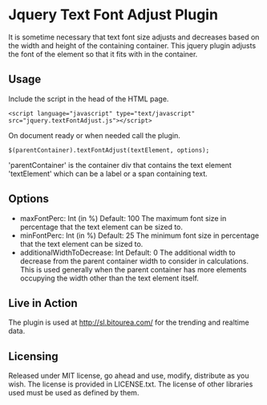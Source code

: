 Jquery Text Font Adjust Plugin
==============================

It is sometime necessary that text font size adjusts and decreases based on the width and height of the containing container. This jquery plugin adjusts the font of the element so that it fits with in the container.

Usage
-----
Include the script in the head of the HTML page.

	<script language="javascript" type="text/javascript" src="jquery.textFontAdjust.js"></script>
	
On document ready or when needed call the plugin.

	$(parentContainer).textFontAdjust(textElement, options);

'parentContainer' is the container div that contains the text element 'textElement' which can be a label or a span containing text.
	
Options
-------
*	maxFontPerc: Int (in %)
	Default: 100
	The maximum font size in percentage that the text element can be sized to.
*	minFontPerc: Int (in %)
	Default: 25
	The minimum font size in percentage that the text element can be sized to.
*	additionalWidthToDecrease: Int
	Default: 0
	The additional width to decrease from the parent container width to consider in calculations. This is
	used generally when the parent container has more elements occupying the width other than the text
	element itself.
	
Live in Action
--------------
The plugin is used at http://sl.bitourea.com/ for the trending and realtime data. 

Licensing
---------
Released under MIT license, go ahead and use, modify, distribute as you wish. The license is provided in LICENSE.txt. The license of other libraries used must be used as defined by them. 	
